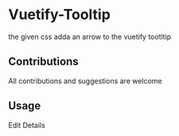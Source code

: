 # Vuetify-Tooltip
the given css adda an arrow to the vuetify tootltip


## Contributions
All contributions and suggestions are welcome

## Usage

<v-tooltip top content-class="primary tooltip-top">
    <template v-slot:activator="{ on, attrs }">
        <v-btn
          v-bind="attrs"
          v-on="on"
          icon
          color="primary"
          @click="editItem(item)"
        >
          <v-icon>mdi-pencil</v-icon>
        </v-btn>
    </template>
  <span>Edit Details</span>
</v-tooltip>
